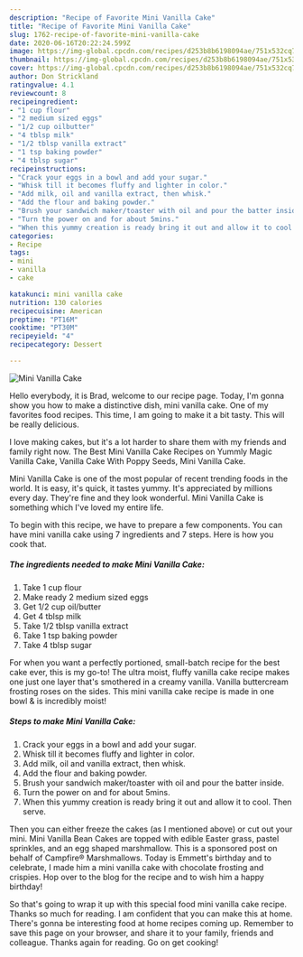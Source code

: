 ```yaml
---
description: "Recipe of Favorite Mini Vanilla Cake"
title: "Recipe of Favorite Mini Vanilla Cake"
slug: 1762-recipe-of-favorite-mini-vanilla-cake
date: 2020-06-16T20:22:24.599Z
image: https://img-global.cpcdn.com/recipes/d253b8b6198094ae/751x532cq70/mini-vanilla-cake-recipe-main-photo.jpg
thumbnail: https://img-global.cpcdn.com/recipes/d253b8b6198094ae/751x532cq70/mini-vanilla-cake-recipe-main-photo.jpg
cover: https://img-global.cpcdn.com/recipes/d253b8b6198094ae/751x532cq70/mini-vanilla-cake-recipe-main-photo.jpg
author: Don Strickland
ratingvalue: 4.1
reviewcount: 8
recipeingredient:
- "1 cup flour"
- "2 medium sized eggs"
- "1/2 cup oilbutter"
- "4 tblsp milk"
- "1/2 tblsp vanilla extract"
- "1 tsp baking powder"
- "4 tblsp sugar"
recipeinstructions:
- "Crack your eggs in a bowl and add your sugar."
- "Whisk till it becomes fluffy and lighter in color."
- "Add milk, oil and vanilla extract, then whisk."
- "Add the flour and baking powder."
- "Brush your sandwich maker/toaster with oil and pour the batter inside."
- "Turn the power on and for about 5mins."
- "When this yummy creation is ready bring it out and allow it to cool. Then serve."
categories:
- Recipe
tags:
- mini
- vanilla
- cake

katakunci: mini vanilla cake 
nutrition: 130 calories
recipecuisine: American
preptime: "PT16M"
cooktime: "PT30M"
recipeyield: "4"
recipecategory: Dessert

---
```



![Mini Vanilla Cake](https://img-global.cpcdn.com/recipes/d253b8b6198094ae/751x532cq70/mini-vanilla-cake-recipe-main-photo.jpg)

Hello everybody, it is Brad, welcome to our recipe page. Today, I'm gonna show you how to make a distinctive dish, mini vanilla cake. One of my favorites food recipes. This time, I am going to make it a bit tasty. This will be really delicious.

I love making cakes, but it&#39;s a lot harder to share them with my friends and family right now. The Best Mini Vanilla Cake Recipes on Yummly Magic Vanilla Cake, Vanilla Cake With Poppy Seeds, Mini Vanilla Cake.

Mini Vanilla Cake is one of the most popular of recent trending foods in the world. It is easy, it's quick, it tastes yummy. It's appreciated by millions every day. They're fine and they look wonderful. Mini Vanilla Cake is something which I've loved my entire life.


To begin with this recipe, we have to prepare a few components. You can have mini vanilla cake using 7 ingredients and 7 steps. Here is how you cook that.

<!--inarticleads1-->

##### The ingredients needed to make Mini Vanilla Cake:

1. Take 1 cup flour
1. Make ready 2 medium sized eggs
1. Get 1/2 cup oil/butter
1. Get 4 tblsp milk
1. Take 1/2 tblsp vanilla extract
1. Take 1 tsp baking powder
1. Take 4 tblsp sugar


For when you want a perfectly portioned, small-batch recipe for the best cake ever, this is my go-to! The ultra moist, fluffy vanilla cake recipe makes one just one layer that&#39;s smothered in a creamy vanilla. Vanilla buttercream frosting roses on the sides. This mini vanilla cake recipe is made in one bowl &amp; is incredibly moist! 

<!--inarticleads2-->

##### Steps to make Mini Vanilla Cake:

1. Crack your eggs in a bowl and add your sugar.
1. Whisk till it becomes fluffy and lighter in color.
1. Add milk, oil and vanilla extract, then whisk.
1. Add the flour and baking powder.
1. Brush your sandwich maker/toaster with oil and pour the batter inside.
1. Turn the power on and for about 5mins.
1. When this yummy creation is ready bring it out and allow it to cool. Then serve.


Then you can either freeze the cakes (as I mentioned above) or cut out your mini. Mini Vanilla Bean Cakes are topped with edible Easter grass, pastel sprinkles, and an egg shaped marshmallow. This is a sponsored post on behalf of Campfire® Marshmallows. Today is Emmett&#39;s birthday and to celebrate, I made him a mini vanilla cake with chocolate frosting and crispies. Hop over to the blog for the recipe and to wish him a happy birthday! 

So that's going to wrap it up with this special food mini vanilla cake recipe. Thanks so much for reading. I am confident that you can make this at home. There's gonna be interesting food at home recipes coming up. Remember to save this page on your browser, and share it to your family, friends and colleague. Thanks again for reading. Go on get cooking!
